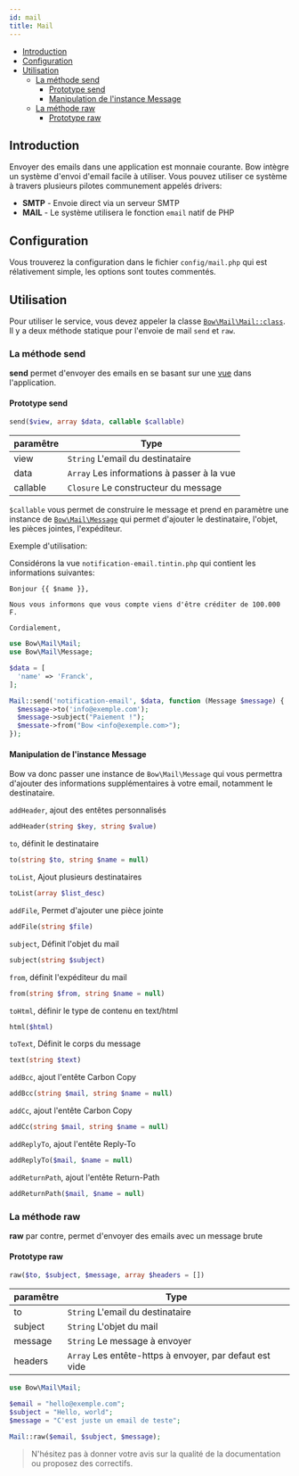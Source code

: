 ```yaml
---
id: mail
title: Mail
---
```


- [Introduction](#introduction)
- [Configuration](#configuration)
- [Utilisation](#utilisation)
  - [La méthode send](#la-methode-send)
    - [Prototype send](#prototype-send)
    - [Manipulation de l'instance Message](#manipulation-de-l-instance-message)
  - [La méthode raw](#la-methode-raw)
    - [Prototype raw](#prototype-raw)

## Introduction

Envoyer des emails dans une application est monnaie courante. Bow intègre un système d'envoi d'email facile à utiliser. Vous pouvez utiliser ce système à travers plusieurs pilotes communement appelés drivers:

- **SMTP** - Envoie direct via un serveur SMTP
- **MAIL** - Le système utilisera le fonction `email` natif de PHP

## Configuration

Vous trouverez la configuration dans le fichier `config/mail.php` qui est rélativement simple, les options sont toutes commentés.

## Utilisation

Pour utiliser le service, vous devez appeler la classe [`Bow\Mail\Mail::class`](https://bowphp.github.io/api/master/Bow/Mail). Il y a deux méthode statique pour l'envoie de mail `send` et `raw`.

### La méthode send

**send** permet d'envoyer des emails en se basant sur une [vue](http://bowphp.github.io/docs/views) dans l'application.

#### Prototype send

```php
send($view, array $data, callable $callable)
```

| paramêtre | Type |
|----------|------|
| view | `String` L'email du destinataire |
| data | `Array` Les informations à passer à la vue |
| callable | `Closure` Le constructeur du message |

`$callable` vous permet de construire le message et prend en paramètre une instance de [`Bow\Mail\Message`](https://bowphp.github.io/api/master/Bow/Mail/Message.html) qui permet d'ajouter le destinataire, l'objet, les pièces jointes, l'expéditeur.

Exemple d'utilisation:

Considérons la vue `notification-email.tintin.php` qui contient les informations suivantes:

```twig
Bonjour {{ $name }},

Nous vous informons que vous compte viens d'être créditer de 100.000 F.

Cordialement,
```

```php
use Bow\Mail\Mail;
use Bow\Mail\Message;

$data = [
  'name' => 'Franck',
];

Mail::send('notification-email', $data, function (Message $message) {
  $message->to('info@exemple.com');
  $message->subject("Paiement !");
  $messate->from("Bow <info@exemple.com>");
});
```

#### Manipulation de l'instance Message

Bow va donc passer une instance de `Bow\Mail\Message` qui vous permettra d'ajouter des informations supplémentaires à votre email, notamment le destinataire.

`addHeader`, ajout des entêtes personnalisés

```php
addHeader(string $key, string $value)
```

`to`, définit le destinataire

```php
to(string $to, string $name = null)
```

`toList`, Ajout plusieurs destinataires

```php
toList(array $list_desc)
```

`addFile`, Permet d'ajouter une pièce jointe

```php
addFile(string $file)
```

`subject`, Définit l'objet du mail

```php
subject(string $subject)
```

`from`, définit l'expéditeur du mail

```php
from(string $from, string $name = null)
```

`toHtml`, définir le type de contenu en text/html

```php
html($html)
```

`toText`, Définit le corps du message

```php
text(string $text)
```

`addBcc`, ajout l'entête Carbon Copy

```php
addBcc(string $mail, string $name = null)
```

`addCc`, ajout l'entête Carbon Copy

```php
addCc(string $mail, string $name = null)
```

`addReplyTo`, ajout l'entête Reply-To

```php
addReplyTo($mail, $name = null)
```

`addReturnPath`, ajout l'entête Return-Path

```php
addReturnPath($mail, $name = null)
```

### La méthode raw

**raw** par contre, permet d'envoyer des emails avec un message brute

#### Prototype raw

```php
raw($to, $subject, $message, array $headers = [])
```

| paramêtre | Type |
|----------|------|
| to | `String` L'email du destinataire |
| subject | `String` L'objet du mail |
| message | `String` Le message à envoyer |
| headers | `Array` Les entête-https à envoyer, par defaut est vide |

```php
use Bow\Mail\Mail;

$email = "hello@exemple.com";
$subject = "Hello, world";
$message = "C'est juste un email de teste";

Mail::raw($email, $subject, $message);
```

> N'hésitez pas à donner votre avis sur la qualité de la documentation ou proposez des correctifs.
